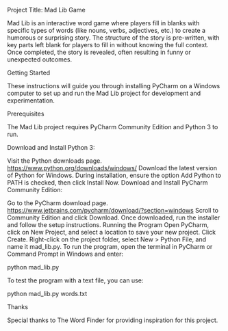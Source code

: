 Project Title: Mad Lib Game

Mad Lib is an interactive word game where players fill in blanks with specific types of words (like nouns, verbs, adjectives, etc.) to create a humorous or surprising story. The structure of the story is pre-written, with key parts left blank for players to fill in without knowing the full context. Once completed, the story is revealed, often resulting in funny or unexpected outcomes.

Getting Started

These instructions will guide you through installing PyCharm on a Windows computer to set up and run the Mad Lib project for development and experimentation.

Prerequisites

The Mad Lib project requires PyCharm Community Edition and Python 3 to run.

Download and Install Python 3:

Visit the Python downloads page. https://www.python.org/downloads/windows/
Download the latest version of Python for Windows.
During installation, ensure the option Add Python to PATH is checked, then click Install Now.
Download and Install PyCharm Community Edition:

Go to the PyCharm download page. https://www.jetbrains.com/pycharm/download/?section=windows
Scroll to Community Edition and click Download.
Once downloaded, run the installer and follow the setup instructions.
Running the Program
Open PyCharm, click on New Project, and select a location to save your new project.
Click Create.
Right-click on the project folder, select New > Python File, and name it mad_lib.py.
To run the program, open the terminal in PyCharm or Command Prompt in Windows and enter:

python mad_lib.py

To test the program with a text file, you can use:


python mad_lib.py words.txt

Thanks

Special thanks to The Word Finder for providing inspiration for this project.
